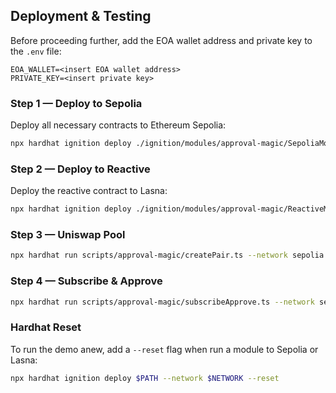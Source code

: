 ## Deployment & Testing

Before proceeding further, add the EOA wallet address and private key to the `.env` file:

```env
EOA_WALLET=<insert EOA wallet address>
PRIVATE_KEY=<insert private key>
```

### Step 1 — Deploy to Sepolia

Deploy all necessary contracts to Ethereum Sepolia:

```bash
npx hardhat ignition deploy ./ignition/modules/approval-magic/SepoliaModule.ts --network sepolia
```

### Step 2 — Deploy to Reactive

Deploy the reactive contract to Lasna:

```bash
npx hardhat ignition deploy ./ignition/modules/approval-magic/ReactiveModule.ts --network lasna
```

### Step 3 — Uniswap Pool

```bash
npx hardhat run scripts/approval-magic/createPair.ts --network sepolia
```

### Step 4 — Subscribe & Approve

```bash
npx hardhat run scripts/approval-magic/subscribeApprove.ts --network sepolia
```

### Hardhat Reset

To run the demo anew, add a `--reset` flag when run a module to Sepolia or Lasna:

```bash
npx hardhat ignition deploy $PATH --network $NETWORK --reset
```
